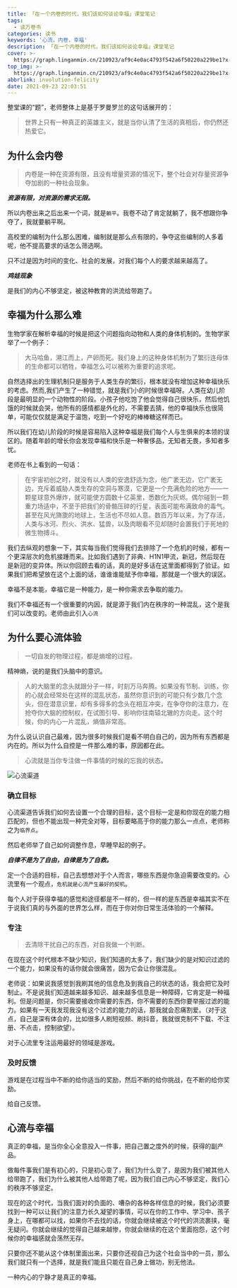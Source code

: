 ```yaml
---
title: 「在一个内卷的时代，我们该如何谈论幸福」课堂笔记
tags:
  - 读万卷书
categories: 读书
keywords: '心流，内卷，幸福'
description: 「在一个内卷的时代，我们该如何谈论幸福」课堂笔记
cover: >-
  https://graph.linganmin.cn/210923/af9c4e0ac4793f542a6f50220a229be1?x-oss-process=image/format,webp/quality,q_10
top_img: >-
  https://graph.linganmin.cn/210923/af9c4e0ac4793f542a6f50220a229be1?x-oss-process=image/format,webp/quality,q_50
abbrlink: involution-felicity
date: 2021-09-23 22:03:51
---
```


整堂课的“题”，老师整体上是基于罗曼罗兰的这句话展开的：

> 世界上只有一种真正的英雄主义，就是当你认清了生活的真相后，你仍然还热爱它。

## 为什么会内卷

> 内卷是一种在资源有限，且没有增量资源的情况下，整个社会对存量资源争夺加剧的一种社会现象。

***资源有限，对资源的需求无限。***

所以内卷出来之后出来一个词，就是`躺平`。我卷不动了肯定就躺了，我不想跟你争夺了，我就要躺平啊。

高校里的编制为什么那么困难，编制就是那么点有限的，争夺这些编制的人多着呢，他不提高要求的话怎么筛选啊。

只不过是因为时间的变化、社会的发展，对我们每个人的要求越来越高了。

***鸡娃现象***

是我们的内心不够坚定，被这种教育的洪流给带跑了。

## 幸福为什么那么难

生物学家在解析幸福的时候是把这个问题指向动物和人类的身体机制的。生物学家举了一个例子：

> 大马哈鱼，溯江而上，产卵而死。我们身上的这种身体机制为了繁衍连母体的生命都可以牺牲，幸福怎么可以被称为重要的追求呢。

自然选择出的生理机制只是服务于人类生存的繁衍，根本就没有增加这种幸福快乐的考虑。然而,我们产生了一种错觉，就是我们小的时候很幸福呀。人类在幼儿阶段是最明显的一个动物性的阶段。小孩子他吃饱了他会觉得自己很快乐，然后他饥饿的时候就会哭，他所有的感情都是外化的，不需要去猜，他的幸福快乐也很简单，可能仅仅就是满足于温饱，吃到一个好吃的棒棒糖这样而已。

所以我们在幼儿阶段的时候是容易陷入这种幸福是我们每个人与生俱来的本领的误区的。随着年龄的增长你会发现幸福和快乐是一种奢侈品，无知者无畏，多知者多忧。

老师在书上看到的一句话：

> 在宇宙初创之时，就没有以人类的安逸舒适为念，他广袤无边，它广袤无边，充斥着威胁人类生存的空洞与寒漠，它更是一个充满危险的地方——一颗星球意外爆炸，就可能使方圆数十亿英里，悉数化为灰烬。偶尔碰到一颗重力场适中，不至于把我们的骨骼压碎的行星，表面可能布满致命的毒气。甚至在风光旖旎的地球上，生活也不尽如人意。数百万年以来，为了存活，人类与冰河、烈火、洪水、猛兽，以及肉眼看不见却随时会置我们于死地的微生物搏斗。

我们去纵观的想象一下，其实每当我们觉得我们去排除了一个危机的时候，都有一个更深层次的危机接踵而来。比如我们遇到了非典、H1N1甲流，新冠，然后现在是新冠的变异体。所以你回顾去看的话，真的是好多话在这里面都得到了验证。如果我们把希望放在这个上面的话，谁谁谁能赋予你幸福，那就是一个很大的误区。

幸福不是本能，幸福它是一种能力，是一种你需求去争取的能力。

我们不幸福还有一个很重要的内因，就是源于我们内在秩序的一种混乱，这个是我们可以改变的。老师由此引入`心流`

## 为什么要心流体验

> 一切自发的物理过程，都是熵增的过程。

精神熵，说的是我们头脑中的意识。

> 人的大脑里的念头就跟分子一样，时刻万马奔腾。如果没有节制、训练，你的心就会经常处在这样的混乱状态，虽然你意识到的可能只有少数几个念头，但在潜意识里，却有多得多的念头在相互冲突，在争夺你的注意力，在抢夺你大脑的控制权，在试图引导、影响你往南辕北辙的方向走。这个时候，你的内心一片混乱，熵值非常高。

为什么说认识自己最难，因为很多时候我们是看不明白自己的，因为所有东西都是内在的。所以为什么自控是一件那么难的事，原因都在此。

> 心流就是当你专注做一件事情的时候的忘我的状态。

![心流渠道](https://graph.linganmin.cn/210923/e9fecc65d1fb6a0bc3dd35c4759f594d?x-oss-process=image/format,webp/quality,q_60)

### 确立目标

心流渠道告诉我们如何去设置一个合理的目标，这个目标一定是和你现在的能力相匹配的，但也不能出现一种完全对等，目标要略高于你的能力那么一点点，老师称之为`临界点`。

然后老师举了自己如何调整作息，早睡早起的例子。

***自律不是为了自由，自律是为了自救。***

定一个合适的目标，自己去想想对于个人而言，哪些东西是你急迫需要改变的。心流里有一个观点，`危机就是心流产生最好的契机`。

每个人对于获得幸福的感觉和途径都是不一样的，但一样的是东西是幸福其实不在于说我们真的与外面的世界怎么样，而在于你对你日常生活体验的一个解释。

### 专注

> 去清除干扰自己的东西，对自我做一个判断。

在现在这个时代根本不缺少知识，我们知道的太多了，我们缺少的是对知识过滤的一个能力，如果没有的话你就会很痛苦，因为它会让你很混乱。

老师说：如果说我感觉到我刷其他的信息危及到我自己的状态的话，我会把它及时制止。不是说我们知道越来越多知识、越来越多信息是一种障碍，它肯定是一种福利。但是问题是，你只需要接收你需要的东西，你不需要的东西你要举报过滤的能力。如果有一天我发现我没有这个过滤的能力的话，那我就会忍痛割爱。（对于这点，自己是深有体会的，比如很多人刷短视频、刷抖音，我就很克制不下载、不注册、不点击，控制欲望）。

对于心流里专注运用最好的领域是游戏。

### 及时反馈

游戏是在过程当中不断的给你适当的奖励，然后不断的给你挑战，在不断的给你奖励。

给自己反馈。

## 心流与幸福

真正的幸福，是当你全心全意投入一件事，把自己置之度外的时候，获得的副产品。

做每件事我们是有初心的，只是初心变了，我们为什么变了，是因为我们被其他人给带跑了，我们为什么被其他人给带跑了呢，因为我们自己内心不够坚定，我们心的秩序不够坚定。

现在的这个时代，当我们面对的负面的、嘈杂的各种各样信息的时候，我们必须要找到一种可以让我们的注意力长久凝望的事情，可以在你的工作中、学习中、孩子身上，在哪都可以找，如果你不去找的话，你就会继续被这个时代的洪流裹挟，毫无疑问。你就会继续的觉得自己越来越惨，你就会继续的在这个里面抱怨，这个时候你的幸福感就会荡然无存。

只要你还不能从这个体制里面出来，只要你还视自己为这个社会当中的一员，那么我们就只有一个选择，就是我们能且只能在自己身上做功，别无他法。

一种内心的宁静才是真正的幸福。
